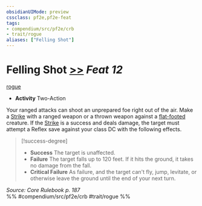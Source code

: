 ```yaml
---
obsidianUIMode: preview
cssclass: pf2e,pf2e-feat
tags:
- compendium/src/pf2e/crb
- trait/rogue
aliases: ["Felling Shot"]
---
```

# Felling Shot  [>>](rules/core-rulebook/chapter-9-playing-the-game.md#Actions "Two-Action") *Feat 12*  
[rogue](rules/traits/rogue.md)  

- **Activity** Two-Action

Your ranged attacks can shoot an unprepared foe right out of the air. Make a [Strike](rules/actions/strike.md) with a ranged weapon or a thrown weapon against a [flat-footed](rules/conditions.md#Flat-footed) creature. If the [Strike](rules/actions/strike.md) is a success and deals damage, the target must attempt a Reflex save against your class DC with the following effects.

> [!success-degree] 
> - **Success** The target is unaffected.
> - **Failure** The target falls up to 120 feet. If it hits the ground, it takes no damage from the fall.
> - **Critical Failure** As failure, and the target can't fly, jump, levitate, or otherwise leave the ground until the end of your next turn.

*Source: Core Rulebook p. 187*  
%% #compendium/src/pf2e/crb #trait/rogue %%